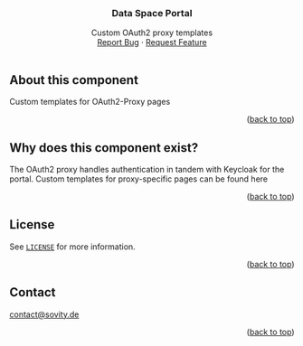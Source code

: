 <!-- PROJECT LOGO -->
<br />
<div align="center">

<h3 align="center">Data Space Portal</h3>
<p align="center" style="padding-bottom:16px">
Custom OAuth2 proxy templates
<br />
<a href="https://github.com/sovity/authority-portal/issues/new?template=bug_report.md">Report Bug</a>
·
<a href="https://github.com/sovity/authority-portal/issues/new?template=feature_request.md">Request Feature</a>
</p>
</div>


## About this component

Custom templates for OAuth2-Proxy pages

<p align="right">(<a href="#readme-top">back to top</a>)</p>

## Why does this component exist?

The OAuth2 proxy handles authentication in tandem with Keycloak for the portal. Custom templates for proxy-specific pages can be found here

<p align="right">(<a href="#readme-top">back to top</a>)</p>

## License

See [`LICENSE`](../LICENSE) for more information.

<p align="right">(<a href="#readme-top">back to top</a>)</p>

## Contact

contact@sovity.de

<p align="right">(<a href="#readme-top">back to top</a>)</p>
